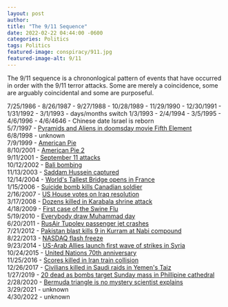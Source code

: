 ```yaml
---
layout: post
author: 
title: "The 9/11 Sequence"
date: 2022-02-22 04:44:00 -0600
categories: Politics
tags: Politics
featured-image: conspiracy/911.jpg
featured-image-alt: 9/11 
---
```

The 9/11 sequence is a chrononlogical pattern of events that have occurred in order with the 9/11 terror attacks. Some are merely a coincidence, some are arguably coincidental and some are purposeful.  

7/25/1986 - 
8/26/1987 - 
9/27/1988 - 
10/28/1989 - 
11/29/1990 - 
12/30/1991 - 
1/31/1992 - 
3/1/1993 - 
days/months switch
1/3/1993 - 
2/4/1994 - 
3/5/1995 - 
4/6/1996 - 
4/6/4646 - Chinese date Israel is reborn  
5/7/1997 - <a href="https://www.imdb.com/title/tt0119116/">Pyramids and Aliens in doomsday movie Fifth Element</a>  
6/8/1998 - unknown  
7/9/1999 - <a href="https://www.imdb.com/title/tt0163651/">American Pie</a>  
8/10/2001 - <a href="https://www.imdb.com/title/tt0252866/">American Pie 2</a>  
9/11/2001 - <a href="/politics/2001/09/11/september-11-attacks.html">September 11 attacks</a>  
10/12/2002 - <a href="/politics/2002/10/12/bali-bombing-plot.html">Bali bombing</a>  
11/13/2003 - <a href="/politics/2003/11/13/saddam-hussein-captured.html">Saddam Hussein captured</a>  
12/14/2004 - <a href="/politics/2004/12/14/worlds-tallest-bridge-opens.html">World's Tallest Bridge opens in France</a>  
1/15/2006 - <a href="/politics/2006/01/15/suicide-bomb-kills-canadian-soldier-two-afghans.html">Suicide bomb kills Canadian soldier</a>  
2/16/2007 - <a href="/politics/2007/02/16/us-house-to-vote-on-iraq-resolution.html">US House votes on Iraq resolution</a>  
3/17/2008 - <a href="/2008/03/17/dozens-killed-in-karbala-shrine-attack.html">Dozens killed in Karabala shrine attack</a>  
4/18/2009 - <a href="/2009/04/18/first-case-of-swine-flu.html">First case of the Swine Flu</a>  
5/19/2010 - <a href="/politics/2010/05/19/everybody-draw-muhammad-day.html">Everybody draw Muhammad day</a>  
6/20/2011 - <a href="/politics/2011/06/20/rusair-tupolev-tu-134-passenger-jet-crashes-anniversary-of-911.html">RusAir Tupolev passenger jet crashes</a>  
7/21/2012 - <a href="/politics/2012/07/21/pakistan-blast-kills-nine-in-kurram-at-nabi-compound.html">Pakistan blast kills 9 in Kurram at Nabi compound</a>  
8/22/2013 - <a href="/politics/2013/08/22/august-2013-nasdaq-flash-freeze.html">NASDAQ flash freeze</a>  
9/23/2014 - <a href="/politics/2014/09/23/us-arab-allies-launch-first-wave-of-strikes-in-syria.html">US-Arab Allies launch first wave of strikes in Syria</a>  
10/24/2015 - <a href="/politics/2015/10/24/united-nations-turns-70.html">United Nations 70th anniversary</a>  
11/25/2016 - <a href="/politics/2016/11/25/scores-killed-in-iran-train-collision.html">Scores killed in Iran train collision</a>  
12/26/2017 - <a href="/politics/2017/12/26/civilians-killed-in-saudi-raids-in-yemens-taiz.html">Civilians killed in Saudi raids in Yemen's Taiz</a>  
1/27/2019 - <a href="/politics/2019/01/27/20-dead-as-bombs-target-sunday-mass-in-philippine-cathedral.html">20 dead as bombs target Sunday mass in Phillipine cathedral</a>  
2/28/2020 - <a href="/politics/2020/02/28/bermuda-triangle-is-no-mystery-ocean-scientist-explains.html">Bermuda triangle is no mystery scientist explains</a>  
3/29/2021 - unknown  
4/30/2022 - unknown  






